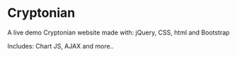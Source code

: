 # Cryptonian

A live demo Cryptonian website made with: jQuery, CSS, html and Bootstrap

Includes: Chart JS, AJAX and  more..

